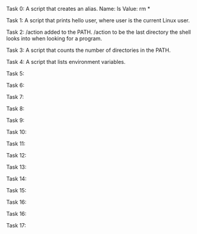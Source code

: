 Task 0: A script that creates an alias.
Name: ls
Value: rm *

Task 1: A script that prints hello user, where user is the current Linux user.

Task 2: /action added to the PATH. /action to be the last directory the shell looks into when looking for a program.

Task 3: A script that counts the number of directories in the PATH.

Task 4: A script that lists environment variables.

Task 5:

Task 6: 

Task 7:

Task 8: 

Task 9: 

Task 10:

Task 11:

Task 12:

Task 13:

Task 14:

Task 15:

Task 16:

Task 16:

Task 17:
